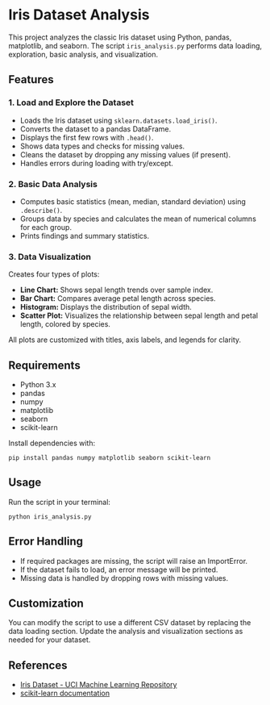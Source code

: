 # Iris Dataset Analysis

This project analyzes the classic Iris dataset using Python, pandas, matplotlib, and seaborn. The script `iris_analysis.py` performs data loading, exploration, basic analysis, and visualization.

## Features

### 1. Load and Explore the Dataset
- Loads the Iris dataset using `sklearn.datasets.load_iris()`.
- Converts the dataset to a pandas DataFrame.
- Displays the first few rows with `.head()`.
- Shows data types and checks for missing values.
- Cleans the dataset by dropping any missing values (if present).
- Handles errors during loading with try/except.

### 2. Basic Data Analysis
- Computes basic statistics (mean, median, standard deviation) using `.describe()`.
- Groups data by species and calculates the mean of numerical columns for each group.
- Prints findings and summary statistics.

### 3. Data Visualization
Creates four types of plots:
- **Line Chart:** Shows sepal length trends over sample index.
- **Bar Chart:** Compares average petal length across species.
- **Histogram:** Displays the distribution of sepal width.
- **Scatter Plot:** Visualizes the relationship between sepal length and petal length, colored by species.

All plots are customized with titles, axis labels, and legends for clarity.

## Requirements
- Python 3.x
- pandas
- numpy
- matplotlib
- seaborn
- scikit-learn

Install dependencies with:
```
pip install pandas numpy matplotlib seaborn scikit-learn
```

## Usage
Run the script in your terminal:
```
python iris_analysis.py
```

## Error Handling
- If required packages are missing, the script will raise an ImportError.
- If the dataset fails to load, an error message will be printed.
- Missing data is handled by dropping rows with missing values.

## Customization
You can modify the script to use a different CSV dataset by replacing the data loading section. Update the analysis and visualization sections as needed for your dataset.

## References
- [Iris Dataset - UCI Machine Learning Repository](https://archive.ics.uci.edu/ml/datasets/iris)
- [scikit-learn documentation](https://scikit-learn.org/stable/datasets/toy_dataset.html#iris-dataset)

